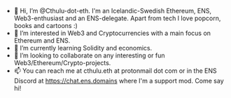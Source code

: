 - 👋 Hi, I’m @Cthulu-dot-eth. I'm an Icelandic-Swedish Ethereum, ENS, Web3-enthusiast and an ENS-delegate.
Apart from tech I love popcorn, books and cartoons :)
- 👀 I’m interested in Web3 and Cryptocurrencies with a main focus on Ethereum and ENS.
- 🌱 I’m currently learning Solidity and economics.
- 💞️ I’m looking to collaborate on any interesting or fun Web3/Ethereum/Crypto-projects.
- 📫 You can reach me at cthulu.eth at protonmail dot com or in the ENS Discord at https://chat.ens.domains where I'm a support mod. Come say hi!

<!---
Cthulu-dot-eth/Cthulu-dot-eth is a ✨ special ✨ repository because its `README.md` (this file) appears on your GitHub profile.
You can click the Preview link to take a look at your changes.
--->
